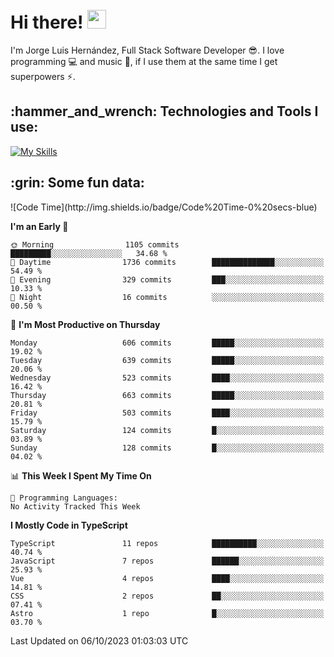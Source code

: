 <h1 align="left">
 <abc>
  <br>Hi there! <img src="https://user-images.githubusercontent.com/42378118/110234147-e3259600-7f4e-11eb-95be-0c4047144dea.gif" width="30"><br>
 </abc>
</h1>

I'm Jorge Luis Hernández, Full Stack Software Developer :sunglasses:. I love programming :computer: and music :musical_score:, if I use them at the same time I get superpowers :zap:. 


<h2 align="left">:hammer_and_wrench: Technologies and Tools I use:</h2>

[![My Skills](https://skillicons.dev/icons?i=js,ts,html,css,py,vue,react,next,nest,postgres,mysql)](https://skillicons.dev)

<h2 align="left">:grin: Some fun data:</h2>
<!--START_SECTION:waka-->
![Code Time](http://img.shields.io/badge/Code%20Time-0%20secs-blue)

**I'm an Early 🐤** 

```text
🌞 Morning                1105 commits        █████████░░░░░░░░░░░░░░░░   34.68 % 
🌆 Daytime                1736 commits        ██████████████░░░░░░░░░░░   54.49 % 
🌃 Evening                329 commits         ███░░░░░░░░░░░░░░░░░░░░░░   10.33 % 
🌙 Night                  16 commits          ░░░░░░░░░░░░░░░░░░░░░░░░░   00.50 % 
```
📅 **I'm Most Productive on Thursday** 

```text
Monday                   606 commits         █████░░░░░░░░░░░░░░░░░░░░   19.02 % 
Tuesday                  639 commits         █████░░░░░░░░░░░░░░░░░░░░   20.06 % 
Wednesday                523 commits         ████░░░░░░░░░░░░░░░░░░░░░   16.42 % 
Thursday                 663 commits         █████░░░░░░░░░░░░░░░░░░░░   20.81 % 
Friday                   503 commits         ████░░░░░░░░░░░░░░░░░░░░░   15.79 % 
Saturday                 124 commits         █░░░░░░░░░░░░░░░░░░░░░░░░   03.89 % 
Sunday                   128 commits         █░░░░░░░░░░░░░░░░░░░░░░░░   04.02 % 
```


📊 **This Week I Spent My Time On** 

```text
💬 Programming Languages: 
No Activity Tracked This Week
```

**I Mostly Code in TypeScript** 

```text
TypeScript               11 repos            ██████████░░░░░░░░░░░░░░░   40.74 % 
JavaScript               7 repos             ██████░░░░░░░░░░░░░░░░░░░   25.93 % 
Vue                      4 repos             ████░░░░░░░░░░░░░░░░░░░░░   14.81 % 
CSS                      2 repos             ██░░░░░░░░░░░░░░░░░░░░░░░   07.41 % 
Astro                    1 repo              █░░░░░░░░░░░░░░░░░░░░░░░░   03.70 % 
```




 Last Updated on 06/10/2023 01:03:03 UTC
<!--END_SECTION:waka-->
